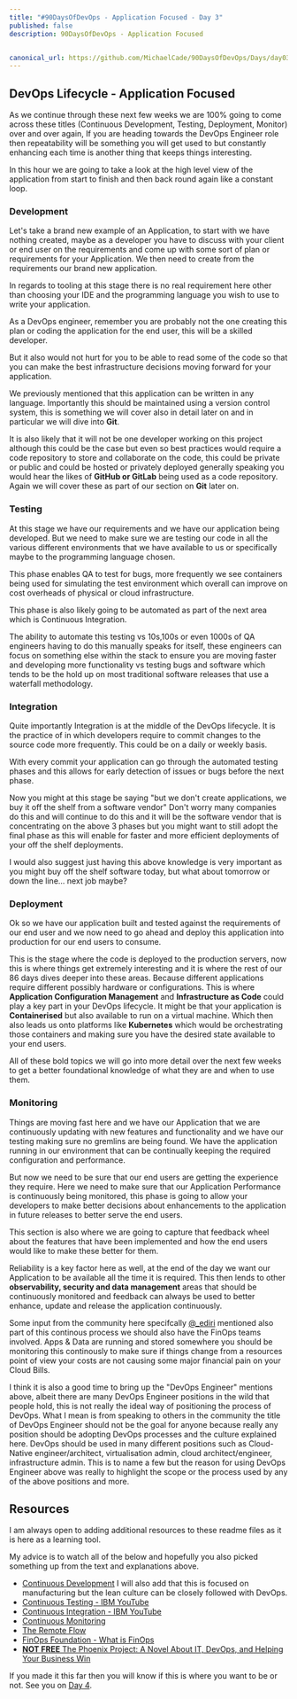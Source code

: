 ```yaml
---
title: "#90DaysOfDevOps - Application Focused - Day 3"
published: false
description: 90DaysOfDevOps - Application Focused


canonical_url: https://github.com/MichaelCade/90DaysOfDevOps/Days/day03.md
---
```

## DevOps Lifecycle - Application Focused

As we continue through these next few weeks we are 100% going to come across these titles (Continuous Development, Testing, Deployment, Monitor) over and over again, If you are heading towards the DevOps Engineer role then repeatability will be something you will get used to but constantly enhancing each time is another thing that keeps things interesting. 

In this hour we are going to take a look at the high level view of the application from start to finish and then back round again like a constant loop. 

### Development 
Let's take a brand new example of an Application, to start with we have nothing created, maybe as a developer you have to discuss with your client or end user on the requirements and come up with some sort of plan or requirements for your Application. We then need to create from the requirements our brand new application. 

In regards to tooling at this stage there is no real requirement here other than choosing your IDE and the programming language you wish to use to write your application. 

As a DevOps engineer, remember you are probably not the one creating this plan or coding the application for the end user, this will be a skilled developer. 

But it also would not hurt for you to be able to read some of the code so that you can make the best infrastructure decisions moving forward for your application.

We previously mentioned that this application can be written in any language. Importantly this should be maintained using a version control system, this is something we will cover also in detail later on and in particular we will dive into **Git**. 

It is also likely that it will not be one developer working on this project although this could be the case but even so best practices would require a code repository to store and collaborate on the code, this could be private or public and could be hosted or privately deployed generally speaking you would hear the likes of **GitHub or GitLab** being used as a code repository. Again we will cover these as part of our section on **Git** later on. 


### Testing 
At this stage we have our requirements and we have our application being developed. But we need to make sure we are testing our code in all the various different environments that we have available to us or specifically maybe to the programming language chosen. 

This phase enables QA to test for bugs, more frequently we see containers being used for simulating the test environment which overall can improve on cost overheads of physical or cloud infrastructure. 

This phase is also likely going to be automated as part of the next area which is Continuous Integration.

The ability to automate this testing vs 10s,100s or even 1000s of QA engineers having to do this manually speaks for itself, these engineers can focus on something else within the stack to ensure you are moving faster and developing more functionality vs testing bugs and software which tends to be the hold up on most traditional software releases that use a waterfall methodology. 

### Integration 

Quite importantly Integration is at the middle of the DevOps lifecycle. It is the practice of in which developers require to commit changes to the source code more frequently. This could be on a daily or weekly basis. 

With every commit your application can go through the automated testing phases and this allows for early detection of issues or bugs before the next phase. 

Now you might at this stage be saying "but we don't create applications, we buy it off the shelf from a software vendor" Don't worry many companies do this and will continue to do this and it will be the software vendor that is concentrating on the above 3 phases but you might want to still adopt the final phase as this will enable for faster and more efficient deployments of your off the shelf deployments. 

I would also suggest just having this above knowledge is very important as you might buy off the shelf software today, but what about tomorrow or down the line... next job maybe? 

### Deployment 
Ok so we have our application built and tested against the requirements of our end user and we now need to go ahead and deploy this application into production for our end users to consume. 

This is the stage where the code is deployed to the production servers, now this is where things get extremely interesting and it is where the rest of our 86 days dives deeper into these areas. Because different applications require different possibly hardware or configurations. This is where **Application Configuration Management** and **Infrastructure as Code** could play a key part in your DevOps lifecycle. It might be that your application is **Containerised** but also available to run on a virtual machine. Which then also leads us onto platforms like **Kubernetes** which would be orchestrating those containers and making sure you have the desired state available to your end users. 

All of these bold topics we will go into more detail over the next few weeks to get a better foundational knowledge of what they are and when to use them. 

### Monitoring 

Things are moving fast here and we have our Application that we are continuously updating with new features and functionality and we have our testing making sure no gremlins are being found. We have the application running in our environment that can be continually keeping the required configuration and performance. 

But now we need to be sure that our end users are getting the experience they require. Here we need to make sure that our Application Performance is continuously being monitored, this phase is going to allow your developers to make better decisions about enhancements to the application in future releases to better serve the end users. 

This section is also where we are going to capture that feedback wheel about the features that have been implemented and how the end users would like to make these better for them. 

Reliability is a key factor here as well, at the end of the day we want our Application to be available all the time it is required. This then lends to other **observability, security and data management** areas that should be continuously monitored and feedback can always be used to better enhance, update and release the application continuously. 

Some input from the community here specifcally [@_ediri](https://twitter.com/_ediri) mentioned also part of this continous process we should also have the FinOps teams involved. Apps & Data are running and stored somewhere you should be monitoring this continously to make sure if things change from a resources point of view your costs are not causing some major financial pain on your Cloud Bills.

I think it is also a good time to bring up the "DevOps Engineer" mentions above, albeit there are many DevOps Engineer positions in the wild that people hold, this is not really the ideal way of positioning the process of DevOps. What I mean is from speaking to others in the community the title of DevOps Engineer should not be the goal for anyone because really any position should be adopting DevOps processes and the culture explained here. DevOps should be used in many different positions such as Cloud-Native engineer/architect, virtualisation admin, cloud architect/engineer, infrastructure admin. This is to name a few but the reason for using DevOps Engineer above was really to highlight the scope or the process used by any of the above positions and more. 

## Resources 

I am always open to adding additional resources to these readme files as it is here as a learning tool.  

My advice is to watch all of the below and hopefully you also picked something up from the text and explanations above. 

- [Continuous Development](https://www.youtube.com/watch?v=UnjwVYAN7Ns) I will also add that this is focused on manufacturing but the lean culture can be closely followed with DevOps. 
- [Continuous Testing - IBM YouTube](https://www.youtube.com/watch?v=RYQbmjLgubM)
- [Continuous Integration - IBM YouTube](https://www.youtube.com/watch?v=1er2cjUq1UI)
- [Continuous Monitoring](https://www.youtube.com/watch?v=Zu53QQuYqJ0)
- [The Remote Flow](https://www.notion.so/The-Remote-Flow-d90982e77a144f4f990c135f115f41c6)
- [FinOps Foundation - What is FinOps](https://www.finops.org/introduction/what-is-finops/)
- [**NOT FREE** The Phoenix Project: A Novel About IT, DevOps, and Helping Your Business Win](https://www.amazon.co.uk/Phoenix-Project-DevOps-Helping-Business-ebook/dp/B00AZRBLHO)

If you made it this far then you will know if this is where you want to be or not. See you on [Day 4](day04.md).  
